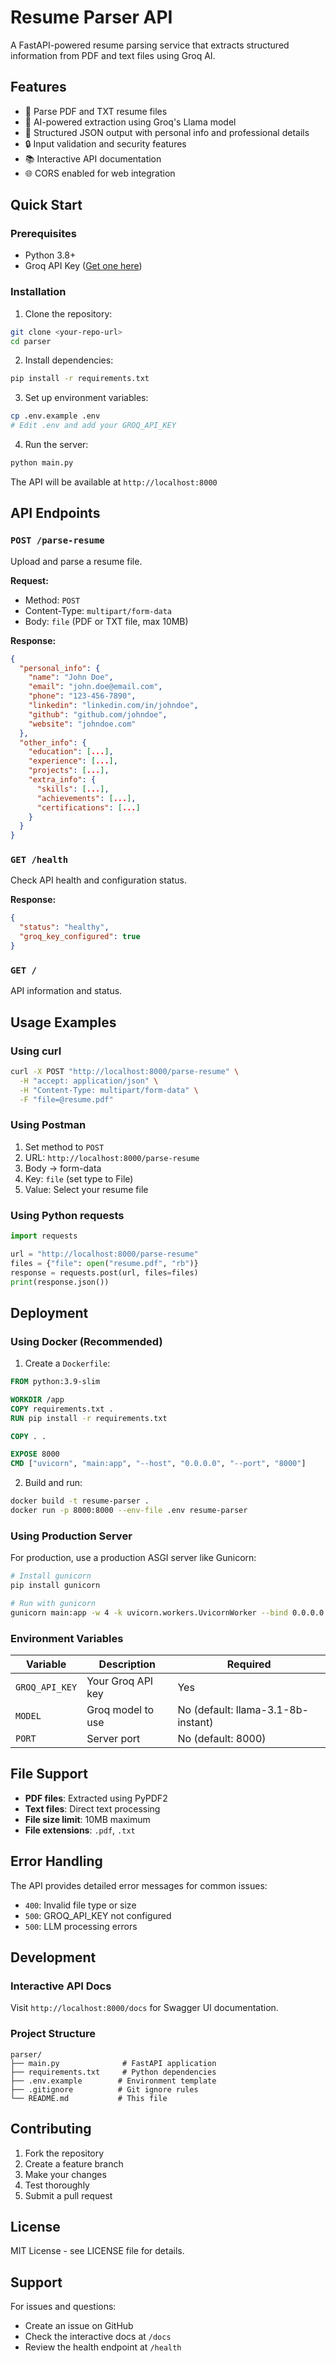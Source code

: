 # Resume Parser API

A FastAPI-powered resume parsing service that extracts structured information from PDF and text files using Groq AI.

## Features

- 📄 Parse PDF and TXT resume files
- 🤖 AI-powered extraction using Groq's Llama model
- 🔄 Structured JSON output with personal info and professional details
- 🔒 Input validation and security features
- 📚 Interactive API documentation
- 🌐 CORS enabled for web integration

## Quick Start

### Prerequisites

- Python 3.8+
- Groq API Key ([Get one here](https://groq.com/))

### Installation

1. Clone the repository:
```bash
git clone <your-repo-url>
cd parser
```

2. Install dependencies:
```bash
pip install -r requirements.txt
```

3. Set up environment variables:
```bash
cp .env.example .env
# Edit .env and add your GROQ_API_KEY
```

4. Run the server:
```bash
python main.py
```

The API will be available at `http://localhost:8000`

## API Endpoints

### `POST /parse-resume`
Upload and parse a resume file.

**Request:**
- Method: `POST`
- Content-Type: `multipart/form-data`
- Body: `file` (PDF or TXT file, max 10MB)

**Response:**
```json
{
  "personal_info": {
    "name": "John Doe",
    "email": "john.doe@email.com",
    "phone": "123-456-7890",
    "linkedin": "linkedin.com/in/johndoe",
    "github": "github.com/johndoe",
    "website": "johndoe.com"
  },
  "other_info": {
    "education": [...],
    "experience": [...],
    "projects": [...],
    "extra_info": {
      "skills": [...],
      "achievements": [...],
      "certifications": [...]
    }
  }
}
```

### `GET /health`
Check API health and configuration status.

**Response:**
```json
{
  "status": "healthy",
  "groq_key_configured": true
}
```

### `GET /`
API information and status.

## Usage Examples

### Using curl
```bash
curl -X POST "http://localhost:8000/parse-resume" \
  -H "accept: application/json" \
  -H "Content-Type: multipart/form-data" \
  -F "file=@resume.pdf"
```

### Using Postman
1. Set method to `POST`
2. URL: `http://localhost:8000/parse-resume`
3. Body → form-data
4. Key: `file` (set type to File)
5. Value: Select your resume file

### Using Python requests
```python
import requests

url = "http://localhost:8000/parse-resume"
files = {"file": open("resume.pdf", "rb")}
response = requests.post(url, files=files)
print(response.json())
```

## Deployment

### Using Docker (Recommended)

1. Create a `Dockerfile`:
```dockerfile
FROM python:3.9-slim

WORKDIR /app
COPY requirements.txt .
RUN pip install -r requirements.txt

COPY . .

EXPOSE 8000
CMD ["uvicorn", "main:app", "--host", "0.0.0.0", "--port", "8000"]
```

2. Build and run:
```bash
docker build -t resume-parser .
docker run -p 8000:8000 --env-file .env resume-parser
```

### Using Production Server

For production, use a production ASGI server like Gunicorn:

```bash
# Install gunicorn
pip install gunicorn

# Run with gunicorn
gunicorn main:app -w 4 -k uvicorn.workers.UvicornWorker --bind 0.0.0.0:8000
```

### Environment Variables

| Variable | Description | Required |
|----------|-------------|----------|
| `GROQ_API_KEY` | Your Groq API key | Yes |
| `MODEL` | Groq model to use | No (default: llama-3.1-8b-instant) |
| `PORT` | Server port | No (default: 8000) |

## File Support

- **PDF files**: Extracted using PyPDF2
- **Text files**: Direct text processing
- **File size limit**: 10MB maximum
- **File extensions**: `.pdf`, `.txt`

## Error Handling

The API provides detailed error messages for common issues:

- `400`: Invalid file type or size
- `500`: GROQ_API_KEY not configured
- `500`: LLM processing errors

## Development

### Interactive API Docs
Visit `http://localhost:8000/docs` for Swagger UI documentation.

### Project Structure
```
parser/
├── main.py              # FastAPI application
├── requirements.txt     # Python dependencies
├── .env.example        # Environment template
├── .gitignore          # Git ignore rules
└── README.md           # This file
```

## Contributing

1. Fork the repository
2. Create a feature branch
3. Make your changes
4. Test thoroughly
5. Submit a pull request

## License

MIT License - see LICENSE file for details.

## Support

For issues and questions:
- Create an issue on GitHub
- Check the interactive docs at `/docs`
- Review the health endpoint at `/health`